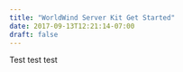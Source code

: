 ```yaml
---
title: "WorldWind Server Kit Get Started"
date: 2017-09-13T12:21:14-07:00
draft: false
---
```


Test test test